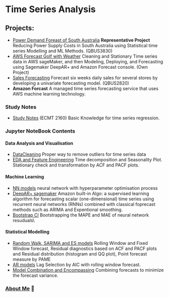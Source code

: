# Time Series Analysis

## Projects:
- [Power Demand Foreast of South Australia](../master/MachineLearningTimeSeries/Report.pdf) **Representative Project** Reducing Power Supply Costs in South Australia using Statistical time series Modelling and ML Methods. (QBUS3830)
- [AWS Forecast Golf with Weather](https://github.com/YiranJing/BigDataAnalysis/tree/master/AWS_Forecast_GolfwithWeather) Cleaning and Stationary Time series data in AWS sageMaker, and then Modeling, Deploying, and Forecasting using Sagemaker DeepAR+ and Amazon Forecast console. (Own Project)
- [Sales Forecasting](../master/StatisticalTimeSeries/report.pdf) Forecast six weeks daily sales for several stores by developing a univariate forecasting model. (QBUS2820)
- **Amazon Forcast** A managed time series forecasting service that uses AWS machine learning technology.

### Study Notes
- [Study Notes](../master/TimeSeriesAnalysis/LinearRegressionTimeSeries-master/Notes.pdf) (ECMT 2160)
Basic Knowledge for time series regression.


### Jupyter NoteBook Contents
#### Data Analysis and Visualisation
- [DataCleaning](../master/MachineLearningTimeSeries/notebook/EDAandFeatureEngineering/DataCleaning.ipynb) Proper way to remove outliers for time series data
- [EDA and Feature Engineering](../master/MachineLearningTimeSeries/notebook/EDAandFeatureEngineering/EDA_and_Feature_Engineering.ipynb) Time decomposition and Seasonality Plot. Stationary check and transformation by ACF and PACF plots.

#### Machine Learning 
- [NN models](../master/MachineLearningTimeSeries/notebook/MachineLearningModels/NN_with_HyperparameterOptimization.ipynb) neural network with hyperparameter optimisation process
- [DeepAR+ sagemaker](https://github.com/YiranJing/BigDataAnalysis/tree/master/AWS_Forecast_GolfwithWeather) Amazon built-in Algo: a supervised learning algorithm for forecasting scalar (one-dimensional) time series using recurrent neural networks (RNNs) combined with classical foprecast methods such as ARIMA and Expentional smoothing.
- [Bootstrap CI](../master/MachineLearningTimeSeries/notebook/MachineLearningModels/NN_with_HyperparameterOptimization.ipynb) 
Bootstrapping the MAPE and MAE of neural network resuduals\


#### Statistical Modelling
- [Random Walk, SARIMA and ES models](../master/MachineLearningTimeSeries/notebook/StatisticalModels/RandomWalk_SARIMA_ES.ipynb.ipynb) Rolling Window and Fixed Window forecast, Residual diagnostics based on ACF and PACF plots and Residual distribution (histogram and QQ plot), Point forecast measure by PAME
- [AR models](../master/MachineLearningTimeSeries/notebook/StatisticalModels/AR_models.ipynb) Lag Selection by AIC with rolling window forecast.
- [Model Combination and Encompassing](../master/MachineLearningTimeSeries/notebook/StatisticalModels/Model_Combination.ipynb) Combining forecasts to minimize the forecast variance.

### [About Me](https://github.com/YiranJing/AboutMe/blob/master/README.md) 🌱

